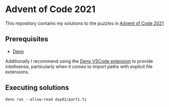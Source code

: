 # Advent of Code 2021

This repository contains my solutions to the puzzles in [Advent of Code 2021](https://adventofcode.com/2021)

## Prerequisites

- [Deno](https://deno.land/)

Additionally I recommend using the [Deno VSCode extension](https://marketplace.visualstudio.com/items?itemName=denoland.vscode-deno) to provide intellisense, particularly when it comes to import paths with explicit file extensions.

## Executing solutions

```shell
deno run --allow-read day01/part1.ts
```
